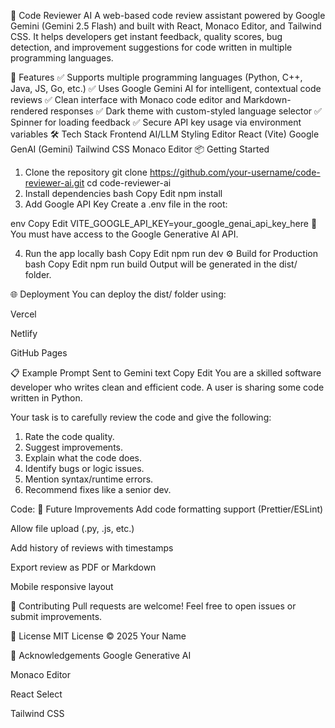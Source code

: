 🧠 Code Reviewer AI
A web-based code review assistant powered by Google Gemini (Gemini 2.5 Flash) and built with React, Monaco Editor, and Tailwind CSS. It helps developers get instant feedback, quality scores, bug detection, and improvement suggestions for code written in multiple programming languages.

🚀 Features
✅ Supports multiple programming languages (Python, C++, Java, JS, Go, etc.)
✅ Uses Google Gemini AI for intelligent, contextual code reviews
✅ Clean interface with Monaco code editor and Markdown-rendered responses
✅ Dark theme with custom-styled language selector
✅ Spinner for loading feedback
✅ Secure API key usage via environment variables
🛠️ Tech Stack
Frontend	AI/LLM	Styling	Editor
React (Vite)	Google GenAI (Gemini)	Tailwind CSS	Monaco Editor
📦 Getting Started
1. Clone the repository
git clone https://github.com/your-username/code-reviewer-ai.git
cd code-reviewer-ai
2. Install dependencies
bash
Copy
Edit
npm install
3. Add Google API Key
Create a .env file in the root:

env
Copy
Edit
VITE_GOOGLE_API_KEY=your_google_genai_api_key_here
🔐 You must have access to the Google Generative AI API.

4. Run the app locally
bash
Copy
Edit
npm run dev
⚙️ Build for Production
bash
Copy
Edit
npm run build
Output will be generated in the dist/ folder.

🌐 Deployment
You can deploy the dist/ folder using:

Vercel

Netlify

GitHub Pages

📋 Example Prompt Sent to Gemini
text
Copy
Edit
You are a skilled software developer who writes clean and efficient code. A user is sharing some code written in Python.

Your task is to carefully review the code and give the following:
1. Rate the code quality.
2. Suggest improvements.
3. Explain what the code does.
4. Identify bugs or logic issues.
5. Mention syntax/runtime errors.
6. Recommend fixes like a senior dev.

Code:
<user-input-code>
🧠 Future Improvements
 Add code formatting support (Prettier/ESLint)

 Allow file upload (.py, .js, etc.)

 Add history of reviews with timestamps

 Export review as PDF or Markdown

 Mobile responsive layout

🤝 Contributing
Pull requests are welcome! Feel free to open issues or submit improvements.

📄 License
MIT License © 2025 Your Name

🙏 Acknowledgements
Google Generative AI

Monaco Editor

React Select

Tailwind CSS
